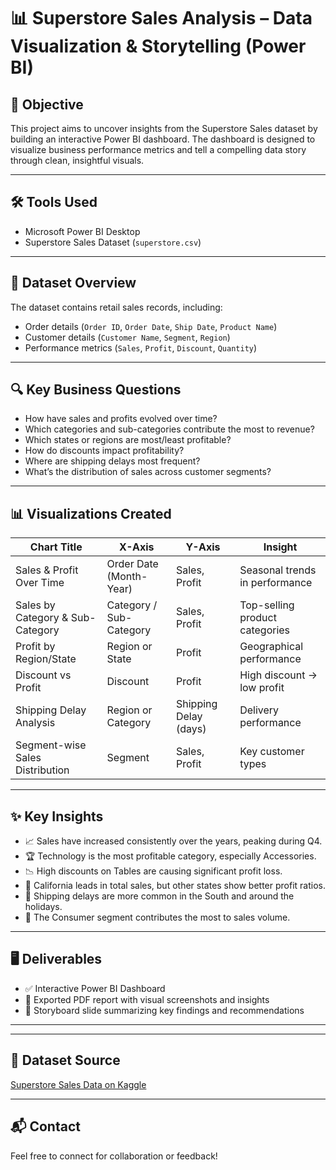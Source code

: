 # 📊 Superstore Sales Analysis – Data Visualization & Storytelling (Power BI)

## 📌 Objective

This project aims to uncover insights from the Superstore Sales dataset by building an interactive Power BI dashboard. The dashboard is designed to visualize business performance metrics and tell a compelling data story through clean, insightful visuals.

---

## 🛠️ Tools Used

- Microsoft Power BI Desktop
- Superstore Sales Dataset (`superstore.csv`)

---

## 📂 Dataset Overview

The dataset contains retail sales records, including:
- Order details (`Order ID`, `Order Date`, `Ship Date`, `Product Name`)
- Customer details (`Customer Name`, `Segment`, `Region`)
- Performance metrics (`Sales`, `Profit`, `Discount`, `Quantity`)

---

## 🔍 Key Business Questions

- How have sales and profits evolved over time?
- Which categories and sub-categories contribute the most to revenue?
- Which states or regions are most/least profitable?
- How do discounts impact profitability?
- Where are shipping delays most frequent?
- What’s the distribution of sales across customer segments?

---

## 📊 Visualizations Created

| Chart Title                       | X-Axis                   | Y-Axis                 | Insight |
|----------------------------------|---------------------------|------------------------|---------|
| Sales & Profit Over Time         | Order Date (Month-Year)   | Sales, Profit          | Seasonal trends in performance |
| Sales by Category & Sub-Category | Category / Sub-Category   | Sales, Profit          | Top-selling product categories |
| Profit by Region/State           | Region or State           | Profit                 | Geographical performance |
| Discount vs Profit               | Discount                  | Profit                 | High discount → low profit |
| Shipping Delay Analysis          | Region or Category        | Shipping Delay (days)  | Delivery performance |
| Segment-wise Sales Distribution  | Segment                   | Sales, Profit          | Key customer types |

---

## ✨ Key Insights

- 📈 Sales have increased consistently over the years, peaking during Q4.
- 🏆 Technology is the most profitable category, especially Accessories.
- 📉 High discounts on Tables are causing significant profit loss.
- 📍 California leads in total sales, but other states show better profit ratios.
- 🚚 Shipping delays are more common in the South and around the holidays.
- 👥 The Consumer segment contributes the most to sales volume.

---

## 🖥️ Deliverables

- ✅ Interactive Power BI Dashboard
- 📄 Exported PDF report with visual screenshots and insights
- 🧾 Storyboard slide summarizing key findings and recommendations

---


---

## 🔗 Dataset Source

[Superstore Sales Data on Kaggle](https://www.kaggle.com/datasets/ishanshrivastava28/superstore-sales)

---

## 📬 Contact

Feel free to connect for collaboration or feedback!

